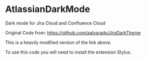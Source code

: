 # AtlassianDarkMode
Dark mode for Jira Cloud and Confluence Cloud

Original Code from: https://github.com/aalvarado/JiraDarkTheme

This is a heavily modified version of the link above.

To use this code you will need to install the extension Stylus.
